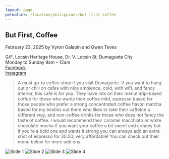 ```yaml
---
layout: page
permalink: /location/philippines/but_first_coffee
---
```


<div id="Location" style="display:none;" class="Philippines"></div>
<div class="container">     
  <article class="blog-post">
    <h2 class="display-5 link-body-emphasis mb-1">But First, Coffee</h2>
    <p class="blog-post-meta">
      February 23, 2025 by <!-- <a href="#"> --> Vyron Galapin and Gwen Teves <!--</a>-->
      <div class="business-info">
        <div class="info-item">
            <i class="fas fa-map-marker-alt"></i>
            <span>G/F, Locsin Heritage House, Dr. V. Locsin St, Dumaguete City</span>
        </div>
        <div class="info-item">
            <i class="far fa-clock"></i>
            <span>Monday to Sunday 9am – 12am</span>
        </div>
        <div class="info-item">
            <i class="fab fa-facebook"></i>
            <a href="https://www.facebook.com/share/1WkWrCCWx9/?mibextid=wwXIfr" target="_blank">Facebook</a>
        </div>
        <div class="info-item">
            <i class="fab  fa-instagram"></i>
            <a href="https://www.instagram.com/butfirstcoffeedgte?igsh=bjgxemtzM3dkamM3" target="_blank">Instagram</a>
        </div>
      </div>
    </p>
    <div class="row"> 
      <div class="col-md-9"> 
        <blockquote class="blockquote">
          <p>A must go-to coffee shop if you visit Dumaguete. If you want to hang out or chill on cafes with nice ambience, cold, with wifi, and fancy interior, this café is for you. They have lots on their menu! drip-based coffee for those who wants their coffee mild, espresso based for those people who prefer a strong concentrated coffee flavor, matcha based for my besties out there who likes to take their caffeine a different way, and non-coffee drinks for those who does not fancy the taste of coffee. I would recommend their caramel macchiato or white chocolate mocha if you want your coffee a bit sweet and creamy but if you’re a bold one and wants it strong you can always add an extra shot of espresso for 30.00, very affordable! You can check out their menu below for more add ons. </p>
        </blockquote>
      </div>     
      <div class="col-md-3">
        <div class="slideshow-container">
            <div class="slides">
                <img src="{{ site.baseurl }}/assets/images/philippines/but_first_coffee_1.jpg" alt="Slide 1">
                <img src="{{ site.baseurl }}/assets/images/philippines/but_first_coffee_2.jpg" alt="Slide 2">
                <img src="{{ site.baseurl }}/assets/images/philippines/but_first_coffee_3.jpg" alt="Slide 3">
                <img src="{{ site.baseurl }}/assets/images/philippines/but_first_coffee_4.jpg" alt="Slide 4">
            </div>
        </div>
      </div>
    </div>
    <!-- <div>
      <a href="https://maps.app.goo.gl/3AFLywg59a6m7VxH7" target="_blank">
        <div id="map-tile">
            <iframe src="https://www.google.com/maps/embed?pb=!1m18!1m12!1m3!1d31498.381159977675!2d123.28803007635597!3d9.306872929322981!2m3!1f0!2f0!3f0!3m2!1i1024!2i768!4f13.1!3m3!1m2!1s0x33ab6f6b71cb06e9%3A0xbffa3a21edd25020!2sKapeng%20Lokal%20Dgt!5e0!3m2!1sen!2sph!4v1740294951341!5m2!1sen!2sph" width="600" height="450" style="border:0;" allowfullscreen="" loading="lazy" referrerpolicy="no-referrer-when-downgrade"></iframe>
        </div>
        </a>
    </div> -->
  </article>
  <script src="{{ site.baseurl }}/assets/js/slideshow.js">
</div>
